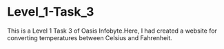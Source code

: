 # Level_1-Task_3
 This is a Level 1 Task 3 of Oasis Infobyte.Here, I had created a website for converting temperatures between Celsius and Fahrenheit.
